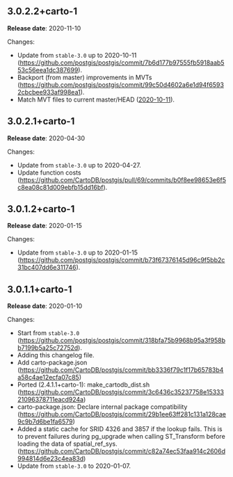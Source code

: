 ## 3.0.2.2+carto-1

**Release date**: 2020-11-10

Changes:
- Update from `stable-3.0` up to 2020-10-11 (https://github.com/postgis/postgis/commit/7b6d177b97555fb5918aab553c56eea1dc387699).
- Backport (from master) improvements in MVTs (https://github.com/postgis/postgis/commit/99c50d4602a6e1d94f65932cbcbee933af998ea1).
- Match MVT files to current master/HEAD ([2020-10-11](https://github.com/postgis/postgis/commit/a55328fe58bfec202f12cfa0e831dc3cf5b8e665)).

## 3.0.2.1+carto-1

**Release date**: 2020-04-30

Changes:
- Update from `stable-3.0` up to 2020-04-27.
- Update function costs (https://github.com/CartoDB/postgis/pull/69/commits/b0f8ee98653e6f5c8ea08c81d009ebfb15dd16bf).

## 3.0.1.2+carto-1

**Release date**: 2020-01-15

Changes:
- Update from `stable-3.0` up to 2020-01-15 (https://github.com/postgis/postgis/commit/b73f67376145d96c9f5bb2c31bc407dd6e311746).


## 3.0.1.1+carto-1

**Release date**: 2020-01-10

Changes:
- Start from `stable-3.0` (https://github.com/postgis/postgis/commit/318bfa75b9968b95a3f958bb7199b5a25c72752d).
- Adding this changelog file.
- Add carto-package.json (https://github.com/CartoDB/postgis/commit/bb3336f79c1f17b65783b4a58c4ae12ecfa07c85)
- Ported (2.4.1.1+carto-1): make_cartodb_dist.sh (https://github.com/CartoDB/postgis/commit/3c6436c35237758e1533321096378711eacd924a)
- carto-package.json: Declare internal package compatibility (https://github.com/CartoDB/postgis/commit/29b1ee63ff281c131a128cae9c9b7d6be1fa6579)
- Added a static cache for SRID 4326 and 3857 if the lookup fails. This is to prevent failures during pg_upgrade when calling ST_Transform before loading the data of spatial_ref_sys. (https://github.com/CartoDB/postgis/commit/c82a74ec53faa914c2606d994814d6e23c4ea83d)
- Update from `stable-3.0` to 2020-01-07.

